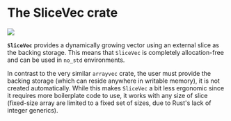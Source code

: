 # The SliceVec crate

[![](http://meritbadge.herokuapp.com/slicevec)](https://crates.io/crates/slicevec)

**`SliceVec`** provides a dynamically growing vector using an external slice as the backing storage. This means that `SliceVec` is completely allocation-free and can be used in `no_std` environments.

In contrast to the very similar `arrayvec` crate, the user must provide the backing storage (which can reside anywhere in writable memory), it is not created automatically. While this makes `SliceVec` a bit less ergonomic since it requires more boilerplate code to use, it works with any size of slice (fixed-size array are limited to a fixed set of sizes, due to Rust's lack of integer generics).
